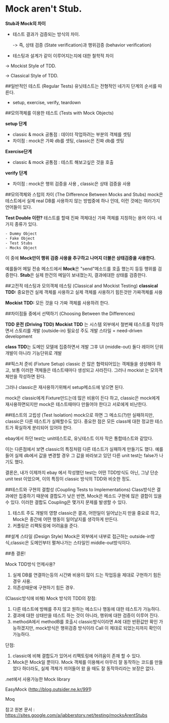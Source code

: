 Mock aren't Stub.
==========

**Stub과 Mock의 차이**

* 테스트 결과가 검증되는 방식의 차이.

  -> 즉, 상태 검증 (State verification)과 행위검증 (behavior verification)

* 테스팅과 설계가 같이 이루어지는지에 대한 철학적 차이

-> Mockist Style of TDD.

-> Classical Style of TDD.


##일반적인 테스트 (Regular Tests)
유닛테스트는 전형적인 네가지 단계의 순서를 따른다.
- setup, exercise, verify, teardown



##모의객체를 이용한 테스트 (Tests with Mock Objects)


**setup 단계**
- classic & mock 공통점 : 데이터 작업하려는 부분의 객체를 셋팅
- 차이점 : mock은 가짜 db를 셋팅, classic은 진짜 db를 셋팅

**Exercise단계**
- classic & mock 공통점 : 테스트 해보고싶은 것을 호출

**verify 단계**
- 차이점 : mock은 행위 검증을 사용 , classic은 상태 검증을 사용 



##모의객체와 스텁의 차이 (The Difference Between Mocks and Stubs)
mock은 테스트에서 실제 real DB를 사용하지 않는 방법중에 하나 인데, 이런 것에는 여러가지 언어들이 있다.

**Test Double 이란?**
테스트를 할때 진짜 객체대신 가짜 객체를 지칭하는 용어 이다.
네가지 종류가 있다.
```sh
- Dummy Object 
- Fake Object
- Test Stubs 
- Mocks Object 
```
이 중에  **Mock만이 행위 검증 사용을 추구하고 나머지 더블은 상태검증을 사용한다.**

예를들어 메일 전송 메소드에서
**Mock**은 "send"메소드를 호출 했는지 등등 행위를 검증한다.
**Stub**은 실제 한건의 메일이 보내졌는지, 결과에대한 상태를 검증한다.



##고전적 테스팅과 모의객체 테스팅 (Classical and Mockist Testing)
**classical TDD:**
중요한건 실제 객체를 사용하고 실제 객체를 사용하기 힘든것만 가짜객체를 사용 

**Mockist TDD:**
모든 것을 다 가짜 객체를 사용하려 한다.




##차이점들 중에서 선택하기 (Choosing Between the Differences)

**TDD 운전 (Driving TDD)**
**Mockist TDD** 는 시스템 외부에서 철번째 테스트를 작성하면서 스토리를 개발 (outside-in) 
필요성 주도 개발 스타일 = need-driven development

**class TDD**는 도메인 모델에 집중하면서 개발 그후 UI (middle-out)
둘다 레이어 단위 개발이 아니라 기능단위로 개발




##픽스처 준비 (Fixture Setup)
classic 은 많은 협력되어있는 객체들을 생성해야 하고, 보통 이러한 객체들은 테스트때마다 생성되고 사라진다.
그러나 mockist 는 모의객체만을 작성하면 된다.


그러나 classic은 재사용하기위해서 setup메소드에 넣으면 된다.


mock은 classic에게 Fixture만드는데 많은 비용이 든다 하고,
classic은 mock에게 재사용하면되지만 mock은 테스트때마다 만들어야 한다고 서로에게 비난한다.





##테스트의 고립성 (Test Isolation)
mock으로 하면 그 메소드(?)만 실패하지만, classic은 다른 테스트가 실패할수도 있다.
중요한 점은 모든 class에 대한 정교한 테스트가 확실하게 분리되어 있어야 한다.

ebay에서 하던 test는 unit테스트로, 유닛테스트 이자 작은 통합테스트와 같았다.

이는 다른점에서 보면 classic의 특징처럼 다른 테스트가 실패하게 만들기도 했다.
예를들어 실제 db에서 값을 변경할 경우 그 값을 바라보고 있던 다른 unit test는  false가 나기도 했다. 

결론은, 내가 이제까지 ebay 에서 작성했던 test는 어떤 TDD방식도 아닌, 그냥 단순 unit test 이었으며,
이의 특징이 classic 방식의 TDD와 비슷한 정도.




##테스트와 구현의 결합성 
(Coupling Tests to Implementations)
Class방식은 결과에만 집중하기 때문에 결합도가 낮은 반면, Mock은 메소드 구현에 많은 결합이 있을 수 있다.
이러한 결합도 Coupling은 몇가지 문제를 발생할 수 있다.
1. 테스트 주도 개발의 영향
 classic은 결과, 어떤일이 일어났는지 만을 중요로 하고, Mock은 중간에 어떤 행동이 일어날지를 생각하게 만든다.
2. 커플링은 리팩토링에 어려움을 준다.



##설계 스타일 (Design Style)
Mock은 외부에서 내부로 접근하는 outside-in방식,classic은 도메인부터 펼쳐나가는 스타일인 middle-out방식이다.

##총 결론!
 

Mock TDD방식 언제사용?

1. 실제 DB를 연결하는등의 시간봐 비용이 많이 드는 작업등을 제대로 구현하기 힘든 경우 사용.
2. 의존성때문에 구현하기 힘든 경우.

(Classic방식에 비해) Mock 방식의 TDD의 장점:

1. 다른 테스트에 방해를 주지 않고 원하는 메소드나 행동에 대한 테스트가 가능하다.
2. 결과에 대한 상태만을 테스트 하는 것이 아니라, 행위에 대한 검증이 이루어 진다.
3. methodA에서 methodB를 호출시 classic방식이라면 A에 대한 반환값만 확인 가능하겠지만, mock방식은 행위검증 방식이라 Call 이 제대로 되었는지까지 확인이 가능하다.


단점:

1. classic에 비해 결합도가 있어서 리팩토링에 어려움이 존재 할 수 있다.
2. Mock은 Mock일 뿐이다. Mock 객체를 이용해서 아무리 잘 동작하는 코드를 만들었다 하더라도, 실제 객체가 끼어들어 왔 
  을 때도 잘 동작하리라는 보장은 없다.

.net에서 사용가능한 Mock library

EasyMock (http://blog.outsider.ne.kr/991)

Moq


참고 원본 문서 : https://sites.google.com/a/jabberstory.net/testing/mocksArentStubs

